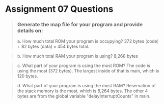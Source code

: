# Assignment 07 Questions

>### Generate the map file for your program and provide details on:
>a. How much total ROM your program is occupying?
    372 bytes (code) + 82 bytes (data) = 454 bytes total.

>b. How much total RAM your program is using?
    8,268 bytes

>c. What part of your program is using the most ROM?
    The code is using the most (372 bytes). The largest inside of that is main, which is 120 bytes.

>d. What part of your program is using the most RAM?
    Reservation of the stack memory is the most, which is 8,264 bytes. The other 4 bytes are from the global variable "delayInterruptCounts" in main.